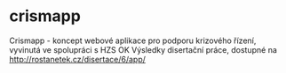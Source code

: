 # crismapp
Crismapp - koncept webové aplikace pro podporu krizového řízení, vyvinutá ve spolupráci s HZS OK
Výsledky disertační práce, dostupné na http://rostanetek.cz/disertace/6/app/

